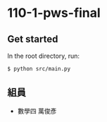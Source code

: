 # 110-1-pws-final

## Get started

In the root directory, run:

```bash
$ python src/main.py
```

## 組員

* 數學四 萬俊彥